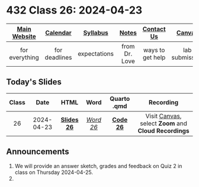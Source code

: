 # 432 Class 26: 2024-04-23

[Main Website](https://thomaselove.github.io/432-2024/) | [Calendar](https://thomaselove.github.io/432-2024/calendar.html) | [Syllabus](https://thomaselove.github.io/432-syllabus-2024/) | [Notes](https://thomaselove.github.io/432-notes/) | [Contact Us](https://thomaselove.github.io/432-2024/contact.html) | [Canvas](https://canvas.case.edu) | [Data and Code](https://github.com/THOMASELOVE/432-data) | [Sources](https://github.com/THOMASELOVE/432-classes-2024/tree/main/sources)
:-----------: | :--------------: | :----------: | :---------: | :-------------: | :-----------: | :------------: |:------:
for everything | for deadlines | expectations | from Dr. Love | ways to get help | lab submission | for downloads | to read

## Today's Slides

Class | Date | HTML | Word | Quarto .qmd | Recording
:---: | :--------: | :------: | :------: | :------: | :-------------:
26 | 2024-04-23 | **[Slides 26](https://thomaselove.github.io/432-slides-2024/slides26.html)** | *[Word 26](https://thomaselove.github.io/432-slides-2024/slides26w.docx)* | **[Code 26](https://github.com/THOMASELOVE/432-slides-2024/blob/main/slides26.qmd)** | Visit [Canvas](https://canvas.case.edu/), select **Zoom** and **Cloud Recordings**

## Announcements

1. We will provide an answer sketch, grades and feedback on Quiz 2 in class on Thursday 2024-04-25.
2. 
